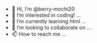 - 👋 Hi, I’m @berry-mochi20
- 👀 I’m interested in coding! ...
- 🌱 I’m currently learning html ...
- 💞️ I’m looking to collaborate on ...
- 📫 How to reach me ...

<!---
berry-mochi20/berry-mochi20 is a ✨ special ✨ repository because its `README.md` (this file) appears on your GitHub profile.
You can click the Preview link to take a look at your changes.
--->
